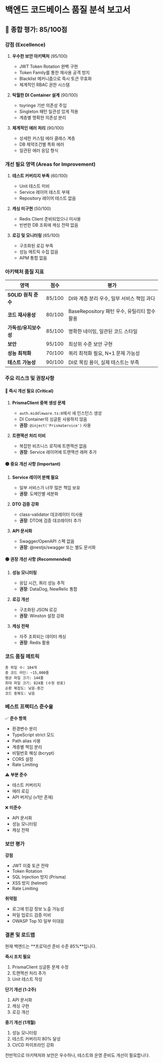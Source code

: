 # 백엔드 코드베이스 품질 분석 보고서

## 🎯 종합 평가: 85/100점

### 강점 (Excellence)
1. **우수한 보안 아키텍처** (95/100)
   - JWT Token Rotation 완벽 구현
   - Token Family를 통한 재사용 공격 방지
   - Blacklist 메커니즘으로 즉시 토큰 무효화
   - 체계적인 RBAC 권한 시스템

2. **탁월한 DI Container 설계** (90/100)
   - tsyringe 기반 의존성 주입
   - Singleton 패턴 일관성 있게 적용
   - 계층별 명확한 의존성 분리

3. **체계적인 에러 처리** (90/100)
   - 상세한 커스텀 에러 클래스 계층
   - DB 제약조건별 특화 에러
   - 일관된 에러 응답 형식

### 개선 필요 영역 (Areas for Improvement)

1. **테스트 커버리지 부족** (60/100)
   - Unit 테스트 미비
   - Service 레이어 테스트 부재
   - Repository 레이어 테스트 없음

2. **캐싱 미구현** (50/100)
   - Redis Client 준비되었으나 미사용
   - 빈번한 DB 조회에 캐싱 전략 없음

3. **로깅 및 모니터링** (65/100)
   - 구조화된 로깅 부족
   - 성능 메트릭 수집 없음
   - APM 통합 없음

### 아키텍처 품질 지표

| 영역 | 점수 | 평가 |
|------|------|------|
| **SOLID 원칙 준수** | 85/100 | DI와 계층 분리 우수, 일부 서비스 책임 과다 |
| **코드 재사용성** | 80/100 | BaseRepository 패턴 우수, 유틸리티 함수 활용 |
| **가독성/유지보수성** | 85/100 | 명확한 네이밍, 일관된 코드 스타일 |
| **보안** | 95/100 | 최상위 수준 보안 구현 |
| **성능 최적화** | 70/100 | 쿼리 최적화 필요, N+1 문제 가능성 |
| **테스트 가능성** | 90/100 | DI로 목킹 용이, 실제 테스트는 부족 |

### 주요 리스크 및 권장사항

#### 🔴 즉시 개선 필요 (Critical)
1. **PrismaClient 중복 생성 문제**
   - `auth.middleware.ts:8`에서 새 인스턴스 생성
   - DI Container의 싱글톤 사용하지 않음
   - **권장**: `@inject('PrismaService')` 사용

2. **트랜잭션 처리 미비**
   - 복잡한 비즈니스 로직에 트랜잭션 없음
   - **권장**: Service 레이어에 트랜잭션 래퍼 추가

#### 🟡 중요 개선 사항 (Important)
1. **Service 레이어 분해 필요**
   - 일부 서비스가 너무 많은 책임 보유
   - **권장**: 도메인별 세분화

2. **DTO 검증 강화**
   - class-validator 데코레이터 미사용
   - **권장**: DTO에 검증 데코레이터 추가

3. **API 문서화**
   - Swagger/OpenAPI 스펙 없음
   - **권장**: @nestjs/swagger 또는 별도 문서화

#### 🟢 권장 개선 사항 (Recommended)
1. **성능 모니터링**
   - 응답 시간, 쿼리 성능 추적
   - **권장**: DataDog, NewRelic 통합

2. **로깅 개선**
   - 구조화된 JSON 로깅
   - **권장**: Winston 설정 강화

3. **캐싱 전략**
   - 자주 조회되는 데이터 캐싱
   - **권장**: Redis 활용

### 코드 품질 메트릭

```
총 파일 수: 104개
총 코드 라인: ~15,000줄
평균 파일 크기: 144줄
최대 파일 크기: 824줄 (수정 완료)
순환 복잡도: 낮음-중간
코드 중복도: 낮음
```

### 베스트 프랙티스 준수율

✅ **준수 항목**
- 환경변수 분리
- TypeScript strict 모드
- Path alias 사용
- 계층별 책임 분리
- 비밀번호 해싱 (bcrypt)
- CORS 설정
- Rate Limiting

⚠️ **부분 준수**
- 테스트 커버리지
- 에러 로깅
- API 버저닝 (v1만 존재)

❌ **미준수**
- API 문서화
- 성능 모니터링
- 캐싱 전략

### 보안 평가

**강점**
- JWT 이중 토큰 전략
- Token Rotation
- SQL Injection 방지 (Prisma)
- XSS 방지 (helmet)
- Rate Limiting

**취약점**
- 로그에 민감 정보 노출 가능성
- 파일 업로드 검증 미비
- OWASP Top 10 일부 미대응

### 결론 및 로드맵

현재 백엔드는 **프로덕션 준비 수준 85%**입니다.

**즉시 조치 필요**
1. PrismaClient 싱글톤 문제 수정
2. 트랜잭션 처리 추가
3. Unit 테스트 작성

**단기 개선 (1-2주)**
1. API 문서화
2. 캐싱 구현
3. 로깅 개선

**중기 개선 (1개월)**
1. 성능 모니터링
2. 테스트 커버리지 80% 달성
3. CI/CD 파이프라인 강화

전반적으로 아키텍처와 보안은 우수하나, 테스트와 운영 준비도 개선이 필요합니다.